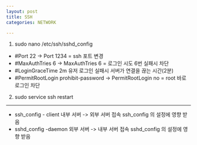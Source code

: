 ```yaml
---
layout: post
title: SSH
categories: NETWORK

---
```



1. sudo nano /etc/ssh/sshd_config
 * #Port 22 -> Port 1234 = ssh 포트 변경
 * #MaxAuthTries 6 -> MaxAuthTries 6 = 로그인 시도 6번 실패시 차단
 * #LoginGraceTime 2m 유저 로그인 실패시 서버가 연결을 끊는 시간(2분)
 * #PermitRootLogin prohibit-password -> PermitRootLogin no = root 바로 로그인 차단
2. sudo service ssh restart 



- - -
* ssh_config - client 내부 서버 -> 외부 서버  접속 ssh_config 의 설정에 영향 받음
* sshd_config -daemon 외부 서버 -> 내부 서버  접속 sshd_config 의 설정에 영향 받음



